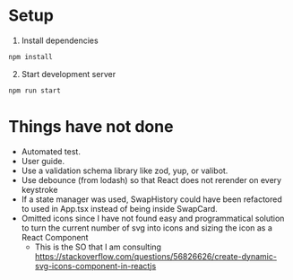 # Setup

1. Install dependencies
```bash
npm install
```

2. Start development server
```bash
npm run start
```

# Things have not done
- Automated test.
- User guide.
- Use a validation schema library like zod, yup, or valibot.
- Use debounce (from lodash) so that React does not rerender on every keystroke
- If a state manager was used, SwapHistory could have been refactored to used in App.tsx instead of being inside SwapCard.
- Omitted icons since I have not found easy and programmatical solution to turn the current number of svg into icons and sizing the icon as a React Component
    - This is the SO that I am consulting https://stackoverflow.com/questions/56826626/create-dynamic-svg-icons-component-in-reactjs

